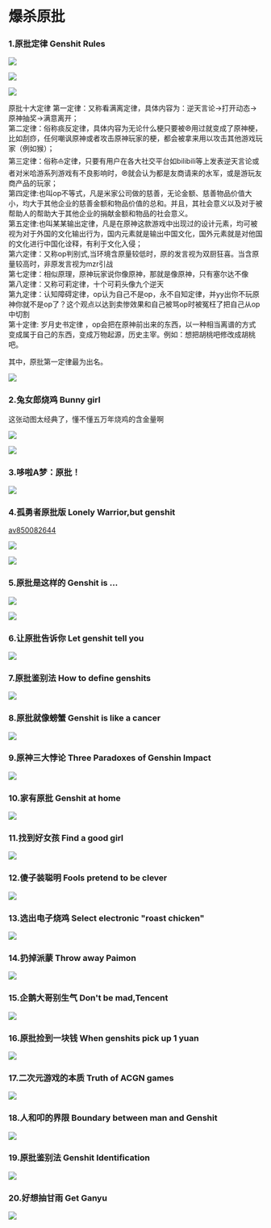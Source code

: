 # 爆杀原批

### 1.原批定律  Genshit Rules

![](https://github.com/DreamingCats/GenshitJokes/raw/main/爆杀原批/原批定律.jpg)

![](https://github.com/DreamingCats/GenshitJokes/raw/main/爆杀原批/原批第一定律荧妹与派蒙版.jpg)

![](https://github.com/DreamingCats/GenshitJokes/raw/main/爆杀原批/原批十五定律.jpg)

原批十大定律
第一定律：又称看满离定律，具体内容为：逆天言论→打开动态→原神抽奖→满意离开；  
第二定律：俗称痰反定律，具体内容为无论什么梗只要被℗用过就变成了原神梗，比如刮痧，任何嘲讽原神或者攻击原神玩家的梗，都会被拿来用以攻击其他游戏玩家（例如猴）；  
第三定律：俗称⛵定律，只要有用户在各大社交平台如bilibili等上发表逆天言论或者对米哈游系列游戏有不良影响时，℗就会认为都是友商请来的水军，或是游玩友商产品的玩家；  
第四定律:也叫op不等式，凡是米家公司做的慈善，无论金额、慈善物品价值大小，均大于其他企业的慈善金额和物品价值的总和。并且，其社会意义以及对于被帮助人的帮助大于其他企业的捐献金额和物品的社会意义。  
第五定律:也叫某某输出定律，凡是在原神这款游戏中出现过的设计元素，均可被视为对于外国的文化输出行为，国内元素就是输出中国文化，国外元素就是对他国的文化进行中国化诠释，有利于文化入侵；  
第六定律：又称op判别式,当环境含原量较低时，原的发言视为双厨狂喜。当含原量较高时，非原发言视为mzr引战  
第七定律：相似原理，原神玩家说你像原神，那就是像原神，只有塞尔达不像  
第八定律：又称可莉定律，十个可莉头像九个逆天  
第九定律：认知障碍定律，op认为自己不是op，永不自知定律，并yy出你不玩原神你就不是op了？这个观点以达到卖惨效果和自己被骂op时被冤枉了把自己从op中切割  
第十定律: 岁月史书定律 ，op会把在原神前出来的东西，以一种相当离谱的方式变成属于自己的东西，变成万物起源，历史主宰。例如：想把胡桃吧修改成胡桃吧。  


其中，原批第一定律最为出名。


![](https://github.com/DreamingCats/GenshitJokes/raw/main/爆杀原批/外网原批第一定律.jpg)

### 2.兔女郎烧鸡  Bunny girl

这张动图太经典了，懂不懂五万年烧鸡的含金量啊

![](https://github.com/DreamingCats/GenshitJokes/raw/main/爆杀原批/兔女郎烧鸡.gif)

![](https://github.com/DreamingCats/GenshitJokes/raw/main/爆杀原批/五万年的烧鸡.jpg)


### 3.哆啦A梦：原批！

![](https://github.com/DreamingCats/GenshitJokes/raw/main/爆杀原批/哆啦A梦：原批.gif)

### 4.孤勇者原批版 Lonely Warrior,but genshit

<a href="https://www.bilibili.com/video/BV1qL4y1n7RV" target="_blank">av850082644</a>

![](https://github.com/DreamingCats/GenshitJokes/raw/main/爆杀原批/孤勇者原批版2.jpg)

![](https://github.com/DreamingCats/GenshitJokes/raw/main/爆杀原批/孤勇者原批版3.jpg)

### 5.原批是这样的  Genshit is ...

![](https://github.com/DreamingCats/GenshitJokes/raw/main/爆杀原批/原批就是这样1.jpg)

![](https://github.com/DreamingCats/GenshitJokes/raw/main/爆杀原批/原批就是这样1.jpg)


### 6.让原批告诉你  Let genshit tell you

![](https://github.com/DreamingCats/GenshitJokes/raw/main/爆杀原批/让原批告诉你.jpg)

### 7.原批鉴别法  How to define genshits

![](https://github.com/DreamingCats/GenshitJokes/raw/main/爆杀原批/原批鉴别法.jpg)

### 8.原批就像螃蟹  Genshit is like a cancer

![](https://github.com/DreamingCats/GenshitJokes/raw/main/爆杀原批/原批就像螃蟹.jpg)

### 9.原神三大悖论 Three Paradoxes of Genshin Impact

![](https://github.com/DreamingCats/GenshitJokes/raw/main/爆杀原批/原神三大悖论.jpg)

### 10.家有原批  Genshit at home

![](https://github.com/DreamingCats/GenshitJokes/raw/main/爆杀原批/家有原批.jpg)

### 11.找到好女孩  Find a good girl

![](https://github.com/DreamingCats/GenshitJokes/raw/main/爆杀原批/找到好女孩.jpg)

### 12.傻子装聪明  Fools pretend to be clever

![](https://github.com/DreamingCats/GenshitJokes/raw/main/爆杀原批/傻子装聪明.jpg)

### 13.选出电子烧鸡  Select electronic "roast chicken"

![](https://github.com/DreamingCats/GenshitJokes/raw/main/爆杀原批/选出电子烧鸡.jpg)

### 14.扔掉派蒙  Throw away Paimon

![](https://github.com/DreamingCats/GenshitJokes/raw/main/爆杀原批/扔掉派蒙.jpg)

### 15.企鹅大哥别生气  Don't be mad,Tencent

![](https://github.com/DreamingCats/GenshitJokes/raw/main/爆杀原批/企鹅大哥别生气.jpg)

### 16.原批捡到一块钱  When genshits pick up 1 yuan

![](https://github.com/DreamingCats/GenshitJokes/raw/main/爆杀原批/原批捡到一块钱.jpg)

### 17.二次元游戏的本质 Truth of ACGN games

![](https://github.com/DreamingCats/GenshitJokes/raw/main/爆杀原批/二次元游戏的本质.jpg)

### 18.人和叩的界限 Boundary between man and Genshit

![](https://github.com/DreamingCats/GenshitJokes/raw/main/爆杀原批/人和叩的界限.jpg)

### 19.原批鉴别法 Genshit Identification

![](https://github.com/DreamingCats/GenshitJokes/raw/main/爆杀原批/原批鉴别法.jpg)

### 20.好想抽甘雨   Get Ganyu

![](https://github.com/DreamingCats/GenshitJokes/raw/main/爆杀原批/好像抽甘雨.jpg)